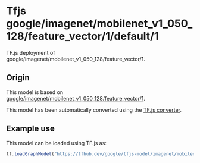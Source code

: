 # Tfjs google/imagenet/mobilenet_v1_050_128/feature_vector/1/default/1
TF.js deployment of google/imagenet/mobilenet_v1_050_128/feature_vector/1.

<!-- parent-model: google/imagenet/mobilenet_v1_050_128/feature_vector/1 -->

## Origin

This model is based on [google/imagenet/mobilenet_v1_050_128/feature_vector/1](https://tfhub.dev/google/imagenet/mobilenet_v1_050_128/feature_vector/1).

This model has been automatically converted using the [TF.js converter](https://github.com/tensorflow/tfjs/tree/master/tfjs-converter).

## Example use
This model can be loaded using TF.js as:

```javascript
tf.loadGraphModel("https://tfhub.dev/google/tfjs-model/imagenet/mobilenet_v1_050_128/feature_vector/1/default/1", { fromTFHub: true })
```
